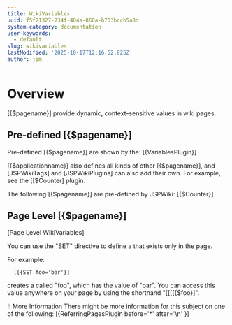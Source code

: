 ```yaml
---
title: WikiVariables
uuid: f5f21327-734f-404a-860a-b703bccb5a8d
system-category: documentation
user-keywords:
  - default
slug: wikivariables
lastModified: '2025-10-17T12:16:52.825Z'
author: jim
---
```

# Overview
[{$pagename}] provide dynamic, context-sensitive values in wiki pages.

## Pre-defined [{$pagename}]
Pre-defined [{$pagename}] are shown by the:
[{VariablesPlugin}]

[{$applicationname}] also defines all kinds of other [{$pagename}], and [JSPWikiTags] and [JSPWikiPlugins] can also add their own.  For example, see the [[$Counter] plugin.  

The following [{$pagename}] are pre-defined by JSPWiki: [{$Counter}]

## Page Level [{$pagename}] 

[Page Level WikiVariables]

You can use the "SET" directive to define a  that exists only in the page.

For example:

``` test
  [[{SET foo='bar'}]
```
creates a  called "foo", which has the value of "bar".  You can access this value anywhere on your page by using the shorthand "[[[[{$foo}]".


!! More Information
There might be more information for this subject on one of the following:
[{ReferringPagesPlugin before='*' after='\n' }]

